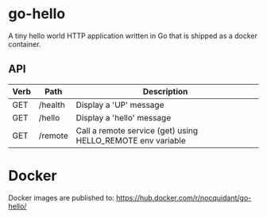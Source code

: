 # go-hello

A tiny hello world HTTP application written in Go that is shipped as a docker container.

## API 

| Verb | Path   | Description |
| ---- | ------ | ----------- |
| GET  | /health | Display a 'UP' message |
| GET  | /hello | Display a 'hello' message |
| GET  | /remote  | Call a remote service (get) using HELLO_REMOTE env variable |

# Docker

Docker images are published to: https://hub.docker.com/r/nocquidant/go-hello/